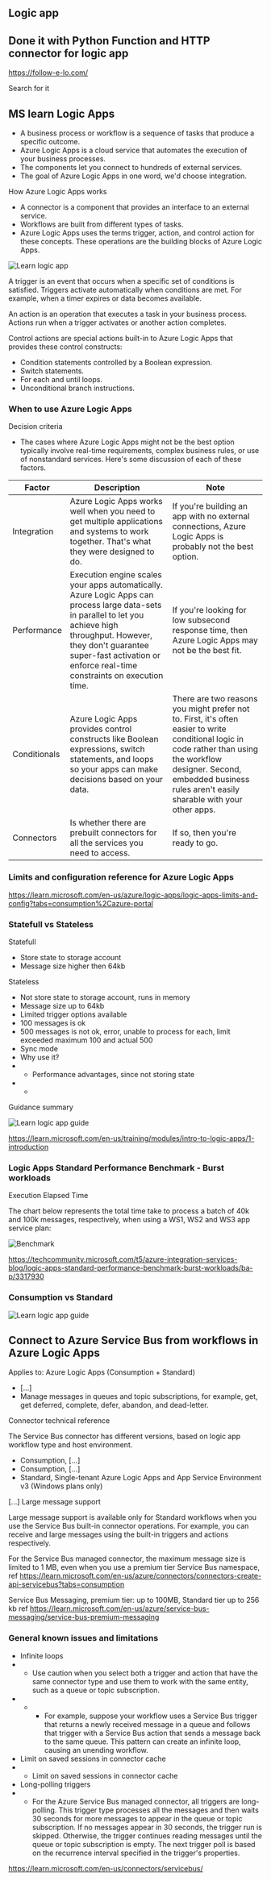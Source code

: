 ## Logic app


## Done it with Python Function and HTTP connector for logic app

https://follow-e-lo.com/

Search for it

## MS learn Logic Apps

* A business process or workflow is a sequence of tasks that produce a specific outcome.
* Azure Logic Apps is a cloud service that automates the execution of your business processes.
* The components let you connect to hundreds of external services.
* The goal of Azure Logic Apps in one word, we'd choose integration. 

How Azure Logic Apps works
* A connector is a component that provides an interface to an external service. 
* Workflows are built from different types of tasks. 
* Azure Logic Apps uses the terms trigger, action, and control action for these concepts. These operations are the building blocks of Azure Logic Apps.

![Learn logic app ](https://github.com/spawnmarvel/azure-automation/blob/main/images/learnlogicapp.jpg)

A trigger is an event that occurs when a specific set of conditions is satisfied. Triggers activate automatically when conditions are met. For example, when a timer expires or data becomes available.

An action is an operation that executes a task in your business process. Actions run when a trigger activates or another action completes.

Control actions are special actions built-in to Azure Logic Apps that provides these control constructs:

* Condition statements controlled by a Boolean expression.
* Switch statements.
* For each and until loops.
* Unconditional branch instructions.

### When to use Azure Logic Apps

Decision criteria
* The cases where Azure Logic Apps might not be the best option typically involve real-time requirements, complex business rules, or use of nonstandard services. Here's some discussion of each of these factors.

| Factor      | Description                                            | Note
| ----------- | ------------------------------------------------------ | ---- 
| Integration | Azure Logic Apps works well when you need to get multiple applications and systems to work together. That's what they were designed to do. | If you're building an app with no external connections, Azure Logic Apps is probably not the best option.
| Performance | Execution engine scales your apps automatically. Azure Logic Apps can process large data-sets in parallel to let you achieve high throughput. However, they don't guarantee super-fast activation or enforce real-time constraints on execution time. | If you're looking for low subsecond response time, then Azure Logic Apps may not be the best fit.
| Conditionals | Azure Logic Apps provides control constructs like Boolean expressions, switch statements, and loops so your apps can make decisions based on your data. | There are two reasons you might prefer not to. First, it's often easier to write conditional logic in code rather than using the workflow designer. Second, embedded business rules aren't easily sharable with your other apps. 
| Connectors | Is whether there are prebuilt connectors for all the services you need to access.| If so, then you're ready to go. 


### Limits and configuration reference for Azure Logic Apps


https://learn.microsoft.com/en-us/azure/logic-apps/logic-apps-limits-and-config?tabs=consumption%2Cazure-portal

### Statefull vs Stateless

Statefull
* Store state to storage account
* Message size higher then 64kb

Stateless
* Not store state to storage account, runs in memory
* Message size up to 64kb
* Limited trigger options available
* 100 messages is ok
* 500 messages is not ok, error, unable to process for each, limit exceeded maximum 100 and actual 500
* Sync mode
* Why use it?
* * Performance advantages, since not storing state
* * 


Guidance summary

![Learn logic app guide ](https://github.com/spawnmarvel/azure-automation/blob/main/images/logicappguide.jpg)

https://learn.microsoft.com/en-us/training/modules/intro-to-logic-apps/1-introduction

### Logic Apps Standard Performance Benchmark - Burst workloads

Execution Elapsed Time

The chart below represents the total time take to process a batch of 40k and 100k messages, respectively, when using a WS1, WS2 and WS3 app service plan:

![Benchmark ](https://github.com/spawnmarvel/azure-automation/blob/main/images/benchmark.jpg)
              

https://techcommunity.microsoft.com/t5/azure-integration-services-blog/logic-apps-standard-performance-benchmark-burst-workloads/ba-p/3317930


### Consumption vs Standard

![Learn logic app guide ](https://github.com/spawnmarvel/azure-automation/blob/main/images/logicappcreate2.jpg)

## Connect to Azure Service Bus from workflows in Azure Logic Apps

Applies to: Azure Logic Apps (Consumption + Standard)

* [...]
* Manage messages in queues and topic subscriptions, for example, get, get deferred, complete, defer, abandon, and dead-letter.

Connector technical reference

The Service Bus connector has different versions, based on logic app workflow type and host environment.
* Consumption, [...]
* Consumption, [...]
* Standard, Single-tenant Azure Logic Apps and App Service Environment v3 (Windows plans only)

[...]
Large message support

Large message support is available only for Standard workflows when you use the Service Bus built-in connector operations. For example, you can receive and large messages using the built-in triggers and actions respectively.

For the Service Bus managed connector, the maximum message size is limited to 1 MB, even when you use a premium tier Service Bus namespace, ref https://learn.microsoft.com/en-us/azure/connectors/connectors-create-api-servicebus?tabs=consumption

Service Bus Messaging, premium tier: up to 100MB, Standard tier up to 256 kb ref https://learn.microsoft.com/en-us/azure/service-bus-messaging/service-bus-premium-messaging




### General known issues and limitations

* Infinite loops
* * Use caution when you select both a trigger and action that have the same connector type and use them to work with the same entity, such as a queue or topic subscription.
* * * For example, suppose your workflow uses a Service Bus trigger that returns a newly received message in a queue and follows that trigger with a Service Bus action that sends a message back to the same queue. This pattern can create an infinite loop, causing an unending workflow.
* Limit on saved sessions in connector cache
* * Limit on saved sessions in connector cache
* Long-polling triggers
* * For the Azure Service Bus managed connector, all triggers are long-polling. This trigger type processes all the messages and then waits 30 seconds for more messages to appear in the queue or topic subscription. If no messages appear in 30 seconds, the trigger run is skipped. Otherwise, the trigger continues reading messages until the queue or topic subscription is empty. The next trigger poll is based on the recurrence interval specified in the trigger's properties.

https://learn.microsoft.com/en-us/connectors/servicebus/